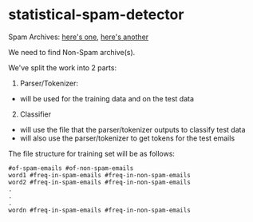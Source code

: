 statistical-spam-detector
=========================

Spam Archives: [here's one](http://untroubled.org/spam/ "spam archive from untroubled.org"), [here's another](http://www.dornbos.com/spam01.shtml "spam archive from dornbos.com")

We need to find Non-Spam archive(s).

We've split the work into 2 parts:
1. Parser/Tokenizer:
  - will be used for the training data and on the test data
2. Classifier
  - will use the file that the parser/tokenizer outputs to classify test data
  - will also use the parser/tokenizer to get tokens for the test emails

The file structure for training set will be as follows:
```
#of-spam-emails #of-non-spam-emails
word1 #freq-in-spam-emails #freq-in-non-spam-emails
word2 #freq-in-spam-emails #freq-in-non-spam-emails
.
.
.
wordn #freq-in-spam-emails #freq-in-non-spam-emails
```
